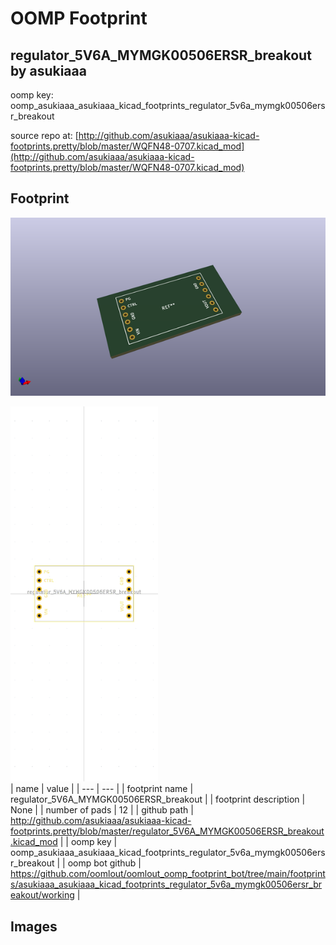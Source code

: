 # OOMP Footprint  
## regulator_5V6A_MYMGK00506ERSR_breakout  by asukiaaa  
  
oomp key: oomp_asukiaaa_asukiaaa_kicad_footprints_regulator_5v6a_mymgk00506ersr_breakout  
  
source repo at: [http://github.com/asukiaaa/asukiaaa-kicad-footprints.pretty/blob/master/WQFN48-0707.kicad_mod](http://github.com/asukiaaa/asukiaaa-kicad-footprints.pretty/blob/master/WQFN48-0707.kicad_mod)  
## Footprint  
  
[![working_kicad_pcb_3d.png](working_kicad_pcb_3d_600.png)](working_kicad_pcb_3d.png)  
  
[![working.png](working_600.png)](working.png)  
| name | value | 
| --- | --- | 
| footprint name | regulator_5V6A_MYMGK00506ERSR_breakout | 
| footprint description | None | 
| number of pads | 12 | 
| github path | http://github.com/asukiaaa/asukiaaa-kicad-footprints.pretty/blob/master/regulator_5V6A_MYMGK00506ERSR_breakout.kicad_mod | 
| oomp key | oomp_asukiaaa_asukiaaa_kicad_footprints_regulator_5v6a_mymgk00506ersr_breakout | 
| oomp bot github | https://github.com/oomlout/oomlout_oomp_footprint_bot/tree/main/footprints/asukiaaa_asukiaaa_kicad_footprints_regulator_5v6a_mymgk00506ersr_breakout/working | 
## Images  
